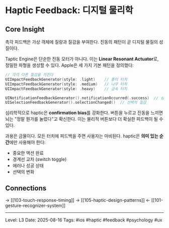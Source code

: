 # Haptic Feedback: 디지털 물리학

## Core Insight
촉각 피드백은 가상 객체에 질량과 질감을 부여한다. 진동의 패턴이 곧 디지털 물질의 성질이다.

Taptic Engine은 단순한 진동 모터가 아니다. 이는 **Linear Resonant Actuator**로, 정밀한 파형을 생성할 수 있다. Apple은 세 가지 기본 패턴을 정의했다:

```swift
// 각각 다른 질감을 가진다
UIImpactFeedbackGenerator(style: .light)    // 종이 터치
UIImpactFeedbackGenerator(style: .medium)   // 나무 터치  
UIImpactFeedbackGenerator(style: .heavy)    // 금속 터치

UINotificationFeedbackGenerator().notificationOccurred(.success)  // 성공의 질감
UISelectionFeedbackGenerator().selectionChanged()  // 선택의 질감
```

심리학적으로 haptic은 **confirmation bias**를 강화한다. 버튼을 누르고 진동을 느끼면 뇌는 "정말 뭔가를 눌렀다"고 확신한다. 이는 물리적 버튼보다 더 확실한 피드백이 될 수 있다.

과용은 금물이다. 모든 터치에 피드백을 주면 사용자는 마비된다. haptic은 **의미 있는 순간**에만 사용해야 한다:
- 중요한 액션 완료
- 경계선 교차 (switch toggle)
- 에러나 성공 상태
- 선택의 변화

## Connections
→ [[103-touch-response-timing]]
→ [[105-haptic-design-patterns]]
← [[101-gesture-recognizer-system]]

---
Level: L3
Date: 2025-08-16
Tags: #ios #haptic #feedback #psychology #ux